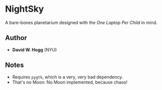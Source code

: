 # NightSky
A bare-bones planetarium designed with the *One Laptop Per Child* in mind.

## Author
- **David W. Hogg** (NYU)

## Notes
- Requires `pygtk`, which is a very, very bad dependency.
- That's no Moon: No Moon implemented, because chaos!
